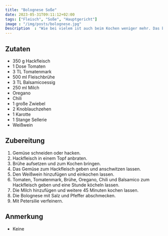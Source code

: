 ```yaml
---
title: "Bolognese Soße"
date: 2023-05-31T09:11:12+02:00
tags: ["Fleisch", "Soße", "Hauptgericht"]
image : "/img/posts/bolognese.jpg"
Description  : "Wie bei vielem ist auch beim Kochen weniger mehr. Das beschreibt die Bolognesesauce am besten!"
---
```

[comment]: <> (Bilder liegen unter /Recipes-Website/themes/lightbi/static/img/posts)

## Zutaten

- 350 g Hackfleisch
- 1 Dose Tomaten
- 3 TL Tomatenmark
- 500 ml Fleischbrühe
- 3 TL Balsamicoessig
- 250 ml Milch
- Oregano
- Chili
- 1 große Zwiebel
- 2 Knoblauchzehen
- 1 Karotte
- 1 Stange Sellerie
- Weißwein

## Zubereitung

1. Gemüse schneiden oder hacken.
2. Hackfleisch in einem Topf anbraten.
3. Brühe aufsetzen und zum Kochen bringen.
4. Das Gemüse zum Hackfleisch geben und anschwitzen lassen.
5. Den Weißwein hinzufügen und einkochen lassen.
6. Tomaten, Tomatenmark, Brühe, Oregano, Chili und Balsamico zum Hackfleisch geben und eine Stunde köcheln lassen.
7. Die Milch hinzufügen und weitere 45 Minuten kochen lassen.
8. Die Bolognese mit Salz und Pfeffer abschmecken.
9. Mit Petersilie verfeinern.

## Anmerkung
- Keine